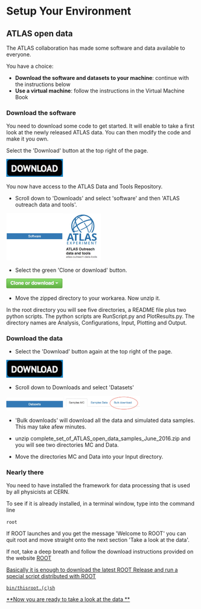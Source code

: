 # Setup Your Environment
## ATLAS open data

The ATLAS collaboration has made some software and data available to everyone.

You have a choice:

* **Download the software and datasets to your machine**: continue with the instructions below
* **Use a virtual machine**: follow the instructions in the Virtual Machine Book


### Download the software

You need to download some code to get started. It will enable to take a first look at the newly released ATLAS data.  You can then modify the code and make it you own.

Select the 'Download' button at the top right of the page.

<img src="./Pictures/Download.jpg" width="150" />

You now have access to the ATLAS Data and Tools Repository.

* Scroll down to 'Downloads' and select 'software' and then 'ATLAS outreach data and tools'.

<img src="./Pictures/SoftwareButton.jpg" width="150" /><img src="./Pictures/DataAndToolsButton.jpg" width="100" />

* Select the green 'Clone or download' button. 

<img src="./Pictures/CloneOrDownload.jpg" width="150" />

* Move the zipped directory to your workarea. Now unzip it. 
 
In the root directory you will see five directories, a README file plus two python scripts.  The python scripts are RunScript.py and PlotResults.py.  The directory names are Analysis, Configurations, Input, Plotting and Output.

### Download the data

* Select the 'Download' button again at the top right of the page.

<img src="./Pictures/Download.jpg" width="150" />
 
* Scroll down to Downloads and select 'Datasets'

<img src="./Pictures/DatasetsButton.jpg" width="150" />
<img src="./Pictures/BulkDownload.jpg" width="200" />

* 'Bulk downloads' will download all the data and simulated data samples.  This may take afew minutes.

*  unzip  complete_set_of_ATLAS_open_data_samples_June_2016.zip and you will see two directories MC and Data.

* Move the directories MC and Data into your Input directory. 


### Nearly there
  
You need to have installed the framework for data processing that is used by all physicists at CERN.

To see if it is already installed, in a terminal window, type into the command line

```root```

If ROOT launches and you get the message 'Welcome to ROOT' you can quit root and move straight onto the next section 'Take a look at the data'.    
    
If not, take a deep breath and 
follow the download instructions provided on the website 
<a href="https://root.cern.ch/downloading-root/" target="_blank"> ROOT

Basically it is enough to download the latest ROOT Release and
run a special script distributed with ROOT 

    bin/thisroot.(c)sh

**Now you are ready to take a look at the data
**

